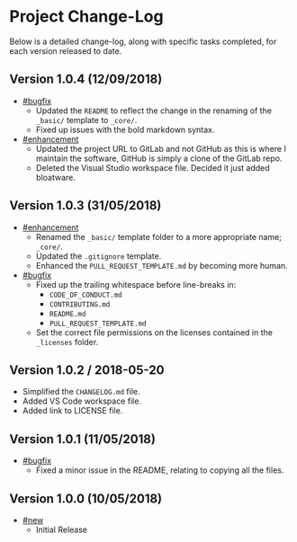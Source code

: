 # Project Change-Log

Below is a detailed change-log, along with specific tasks completed, for each
version released to date.

## Version 1.0.4 (12/09/2018)

- [#bugfix](#bugfix)
  - Updated the `README` to reflect the change in the renaming of the
    `_basic/` template to `_core/`.
  - Fixed up issues with the bold markdown syntax.
- [#enhancement](#enhancement)
  - Updated the project URL to GitLab and not GitHub as this is where I maintain
    the software, GitHub is simply a clone of the GitLab repo.
  - Deleted the Visual Studio workspace file. Decided it just added bloatware.

## Version 1.0.3 (31/05/2018)

- [#enhancement](#enhancement)
  - Renamed the `_basic/` template folder to a more appropriate name; `_core/`.
  - Updated the `.gitignore` template.
  - Enhanced the `PULL_REQUEST_TEMPLATE.md` by becoming more human.
- [#bugfix](#bugfix)
  - Fixed up the trailing whitespace before line-breaks in:
    - `CODE_OF_CONDUCT.md`
    - `CONTRIBUTING.md`
    - `README.md`
    - `PULL_REQUEST_TEMPLATE.md`
  - Set the correct file permissions on the licenses contained in the
    `_licenses` folder.

## Version 1.0.2 / 2018-05-20

- Simplified the `CHANGELOG.md` file.
- Added VS Code workspace file.
- Added link to LICENSE file.

## Version 1.0.1 (11/05/2018)

- [#bugfix](#bugfix)
  - Fixed a minor issue in the README, relating to copying all the files.

## Version 1.0.0 (10/05/2018)

- [#new](#new)
  - Initial Release

